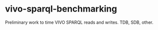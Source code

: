 # vivo-sparql-benchmarking
Preliminary work to time VIVO SPARQL reads and writes.  TDB, SDB, other.
